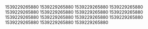1539229265880
1539229265880
1539229265880
1539229265880
1539229265880
1539229265880
1539229265880
1539229265880
1539229265880
1539229265880
1539229265880
1539229265880
1539229265880
1539229265880
1539229265880